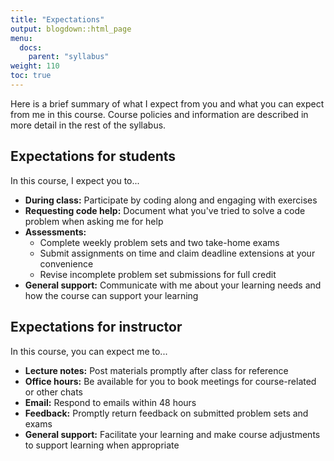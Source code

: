 ```yaml
---
title: "Expectations"
output: blogdown::html_page
menu:
  docs:
    parent: "syllabus"
weight: 110
toc: true
---
```




Here is a brief summary of what I expect from you and what you can expect from me in this course. Course policies and information are described in more detail in the rest of the syllabus.

## Expectations for students

In this course, I expect you to...

- **During class:** Participate by coding along and engaging with exercises
- **Requesting code help:** Document what you've tried to solve a code problem when asking me for help
- **Assessments:** 
  - Complete weekly problem sets and two take-home exams
  - Submit assignments on time and claim deadline extensions at your convenience
  - Revise incomplete problem set submissions for full credit
- **General support:** Communicate with me about your learning needs and how the course can support your learning

## Expectations for instructor

In this course, you can expect me to...

- **Lecture notes:** Post materials promptly after class for reference
- **Office hours:** Be available for you to book meetings for course-related or other chats
- **Email:** Respond to emails within 48 hours
- **Feedback:** Promptly return feedback on submitted problem sets and exams
- **General support:** Facilitate your learning and make course adjustments to support learning when appropriate

